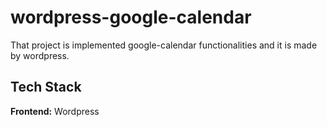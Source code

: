  
# wordpress-google-calendar
That project is implemented google-calendar functionalities and it is made by wordpress.
 
 
## Tech Stack  
**Frontend:** Wordpress
